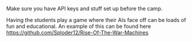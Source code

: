 Make sure you have API keys and stuff set up before the camp.

Having the students play a game where their AIs face off can be loads of fun and educational.
An example of this can be found here https://github.com/Sploder12/Rise-Of-The-War-Machines 
